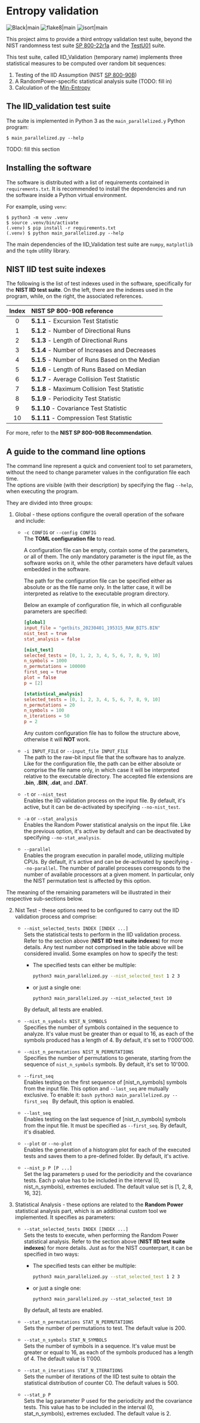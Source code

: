 # Entropy validation

![Black|main](https://github.com/RandomPower/IID_validation/actions/workflows/black.yml/badge.svg?branch=main)
![flake8|main](https://github.com/RandomPower/IID_validation/actions/workflows/flake8.yml/badge.svg?branch=main)
![isort|main](https://github.com/RandomPower/IID_validation/actions/workflows/isort.yml/badge.svg?branch=main)

This project aims to provide a third entropy validation test suite, beyond the NIST randomness test suite [SP 800-22r1a](https://csrc.nist.gov/projects/random-bit-generation/documentation-and-software) and the [TestU01](https://simul.iro.umontreal.ca/testu01/tu01.html) suite.

This test suite, called IID_Validation (temporary name) implements three statistical measures to be computed over random bit sequences:

1. Testing of the IID Assumption (NIST [SP 800-90B](https://nvlpubs.nist.gov/nistpubs/SpecialPublications/NIST.SP.800-90B.pdf))
2. A RandomPower-specific statistical analysis suite (TODO: fill in)
3. Calculation of the [Min-Entropy](https://en.wikipedia.org/wiki/Min-entropy)

## The IID_validation test suite

The suite is implemented in Python 3 as the `main_parallelized.y` Python program:

```
$ main_parallelized.py --help
```

TODO: fill this section

## Installing the software

The software is distributed with a list of requirements contained in `requirements.txt`. It is recommended to install the dependencies and run the software inside a Python virtual environment.

For example, using `venv`:

```shell
$ python3 -m venv .venv
$ source .venv/bin/activate
(.venv) $ pip install -r requirements.txt
(.venv) $ python main_parallelized.py --help
```

The main dependencies of the IID_Validation test suite are `numpy`, `matplotlib` and the `tqdm` utility library.

## NIST IID test suite indexes

The following is the list of test indexes used in the software, specifically for the **NIST IID test suite**. On the left, there are the indexes used in the program, while, on the right, the associated references.

| Index | NIST SP 800-90B reference                      |
|:-----:|:-----------------------------------------------|
|  0    | **5.1.1** - Excursion Test Statistic           |
|  1    | **5.1.2** - Number of Directional Runs         |
|  2    | **5.1.3** - Length of Directional Runs         |
|  3    | **5.1.4** - Number of Increases and Decreases  |
|  4    | **5.1.5** - Number of Runs Based on the Median |
|  5    | **5.1.6** - Length of Runs Based on Median     |
|  6    | **5.1.7** - Average Collision Test Statistic   |
|  7    | **5.1.8** - Maximum Collision Test Statistic   |
|  8    | **5.1.9** - Periodicity Test Statistic         |
|  9    | **5.1.10** - Covariance Test Statistic         |
| 10    | **5.1.11** - Compression Test Statistic        |

For more, refer to the **NIST SP 800-90B Recommendation**.

## A guide to the command line options
The command line represent a quick and convenient tool to set parameters, without the need to change parameter values in the configuration file each time. \
The options are visible (with their description) by specifying the flag `--help`, when executing the program.

They are divided into three groups:

1. Global - these options configure the overall operation of the sofware and include:
    - `-c CONFIG` or `--config CONFIG` \
        The **TOML configuration file** to read.

        A configuration file can be empty, contain some of the parameters, or all of them. The only mandatory parameter is the input file, as the software works on it, while the other parameters have default values embedded in the software. 
        
        The path for the configuration file can be specified either as absolute or as the file name only. In the latter case, it will be interpreted as relative to the executable program directory.

        Below an example of configuration file, in which all configurable parameters are specified:
        ```toml
        [global]
        input_file = "getbits_20230401_195315_RAW_BITS.BIN"
        nist_test = true
        stat_analysis = false

        [nist_test]
        selected_tests = [0, 1, 2, 3, 4, 5, 6, 7, 8, 9, 10]
        n_symbols = 1000
        n_permutations = 100000
        first_seq = true
        plot = false
        p = [2]

        [statistical_analysis]
        selected_tests = [0, 1, 2, 3, 4, 5, 6, 7, 8, 9, 10]
        n_permutations = 20
        n_symbols = 100
        n_iterations = 50
        p = 2
        ``` 
        Any custom configuration file has to follow the structure above, otherwise it will **NOT** work.
    
    - `-i INPUT_FILE` or `--input_file INPUT_FILE` \
        The path to the raw-bit input file that the software has to analyze. Like for the configuration file, the path can be either absolute or comprise the file name only, in which case it will be interpreted relative to the executable directory. The accepted file extensions are **.bin**, **.BIN**, **.dat**, and **.DAT**.

    - `-t` or `--nist_test` \
        Enables the IID validation process on the input file. By default, it's active, but it can be de-activated by specifying `--no-nist_test`.

    - `-a` or `--stat_analysis` \
        Enables the Random Power statistical analysis on the input file. Like the previous option, it's active by default and can be deactivated by specifying `--no-stat_analysis`.

    - `--parallel` \
    Enables the program execution in parallel mode, utilizing multiple CPUs. By default, it's active and can be de-activated by specifying `--no-parallel`. The number of parallel processes corresponds to the number of
    available processors at a given moment. In particular, only the NIST permutation test is affected by this option.

The meaning of the remaining parameters will be illustrated in their respective sub-sections below.

2. Nist Test - these options need to be configured to carry out the IID validation process and comprise:
    - `--nist_selected_tests INDEX [INDEX ...]` \
        Sets the statistical tests to perform in the IID validation process. Refer to the section above (**NIST IID test suite indexes**) for more details. Any test number not comprised in the table above will be considered invalid. Some examples on how to specify the test:
        - The specified tests can either be multiple:
            ```bash
            python3 main_parallelized.py --nist_selected_test 1 2 3
            ```
        - or just a single one:
            ```bashconcurrent
            python3 main_parallelized.py --nist_selected_test 10
            ```
        By default, all tests are enabled.

    - `--nist_n_symbols NIST_N_SYMBOLS` \
        Specifies the number of symbols contained in the sequence to analyze. It's value must be greater than or equal to 16, as each of the symbols produced has a length of 4. By default, it's set to 1'000'000.

    - `--nist_n_permutations NIST_N_PERMUTATIONS` \
        Specifies the number of permutations to generate, starting from the sequence of `nist_n_symbols` symbols. By default, it's set to 10'000.

    - `--first_seq` \
        Enables testing on the first sequence of [nist_n_symbols] symbols from the input file. This option and `--last_seq` are mutually exclusive.
        To enable it:
            ```bash
            python3 main_parallelized.py --first_seq
            ```
        By default, this option is enabled.

    - `--last_seq` \
        Enables testing on the last sequence of [nist_n_symbols] symbols from the input file. It must be specified as `--first_seq`. By default, it's disabled.

    - `--plot` or `--no-plot` \
        Enables the generation of a histogram plot for each of the executed tests and saves them to a pre-defined folder. By default, it's active. 

    - `--nist_p P [P ...]` \
        Set the lag parameters p used for the periodicity and the covariance tests. Each p value has to be included in the interval (0, nist_n_symbols), extremes excluded. The default value set is [1, 2, 8, 16, 32].

3. Statistical Analysis - these options are related to the **Random Power** statistical analysis part, which is an additional custom tool we implemented. It specifies as parameters:
    - `--stat_selected_tests INDEX [INDEX ...]` \
        Sets the tests to execute, when performing the Random Power statistical analysis. Refer to the section above (**NIST IID test suite indexes**) for more details. Just as for the NIST counterpart, it can be specified in two ways:
        - The specified tests can either be multiple:
            ```bash
            python3 main_parallelized.py --stat_selected_test 1 2 3
            ```
        - or just a single one:
            ```bashconcurrent
            python3 main_parallelized.py --stat_selected_test 10
            ```
        By default, all tests are enabled.

    - `--stat_n_permutations STAT_N_PERMUTATIONS`  \
        Sets the number of permutations to test. The default value is 200.

    - `--stat_n_symbols STAT_N_SYMBOLS` \
        Sets the number of symbols in a sequence. It's value must be greater or equal to 16, as each of the symbols produced has a length of 4. The default value is 1'000.

    - `--stat_n_iterations STAT_N_ITERATIONS` \
        Sets the number of iterations of the IID test suite to obtain the statistical distribution of counter C0. The default values is 500.

    - `--stat_p P` \
        Sets the lag parameter P used for the periodicity and the covariance tests. This value has to be included in the interval (0, stat_n_symbols), extremes excluded. The default value is 2.
